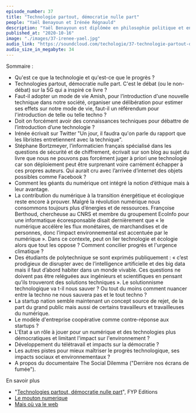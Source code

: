 ```yaml
---
episode_number: 37
title: "Technologie partout, démocratie nulle part"
people: "Yaël Benayoun et Irénée Régnauld"
description: "Yaël Benayoun est diplômée en philosophie politique et en sciences sociales. Elle conseille les organisations qui souhaitent se doter d’outils d’observation et de compréhension des réalités sociales. Irénée Régnauld est diplômé en sciences politiques et en affaires internationales et consultant en innovation et en transformation numérique. Auteur du blog et compte twitter technocritique « Mais où va le web ? ». Tous les deux, ont créé l'association Le Mouton Numérique qui met en lumière les enjeux sociaux, politiques et environnementaux du numérique et des nouvelles technologies. Ils sont les auteurs du livre Technologies partout, démocratie nulle part, Plaidoyer pour que les choix technologiques deviennent l’affaire de tous."
published_at: "2020-10-16"
image: "./images/37-irenee-yael.jpg"
audio_link: "https://soundcloud.com/techologie/37-technologie-partout-democratie-nulle-part-avec-yael-benayoun-et-irenee-regnauld"
audio_size_in_megabyte: 34
---
```


Sommaire :

* Qu'est ce que la technologie et qu'est-ce que le progrès ?
* Technologies partout, démocratie nulle part. C'est le débat (ou le non-débat) sur la 5G qui a inspiré ce livre ?
* Faut-il adopter un mode de vie Amish, pour l’introduction d'une nouvelle technique dans notre société, organiser une délibération pour estimer ses effets sur notre mode de vie, faut-il un référendum pour l'introduction de telle ou telle techno ?
* Doit on forcément avoir des connaissances techniques pour débattre de l’introduction d’une technologie ?
* Irénée écrivait sur Twitter "Un jour, il faudra qu'on parle du rapport que les libristes entretiennent avec la technique".
* Stéphane Bortzmeyer, l’informaticien français spécialisé dans les questions de sécurité et de chiffrement, écrivait sur son blog au sujet du livre que nous ne pouvons pas forcément juger à priori une technologie car son déploiement peut être surprenant voire carrément échapper à ces propres auteurs. Qui aurait cru avec l’arrivée d’internet des objets possibles comme Facebook ?
* Comment les géants du numérique ont intégré la notion d’éthique mais à leur avantage.
* La contribution du numérique à la transition énergétique et écologique reste encore à prouver. Malgré la révolution numérique nous consommons toujours plus d’énergies et de ressources.
Françoise Berthoud, chercheuse au CNRS et membre du groupement EcoInfo pour une informatique écoresponsable disait dernièrement que « le numérique accélère les flux monétaires, de marchandises et de personnes, donc l’impact environnemental est accentuée par le numérique ».
Dans ce contexte, peut on lier technologie et écologie alors que tout les oppose ? Comment concilier progrès et l'urgence climatique ?
* Des étudiants de polytechnique se sont exprimés publiquement : « c’est prodigieux de disrupter avec de l’intelligence artificielle et des big data mais il faut d’abord habiter dans un monde vivable. Ces questions ne doivent pas être reléguées aux ingénieurs et scientifiques en pensant qu’ils trouveront des solutions techniques ». Le solutionnisme technologique va t-il nous sauver ? Ou tout du moins comment nuancer entre la techno ne nous sauvera pas et le tout techno ?
* La startup nation semble maintenant un concept source de rejet, de la part du grand public mais aussi de certains travailleurs et travailleuses du numérique.
* Le modèle d'entreprise coopérative comme contre-réponse aux startups ?
* L'Etat a un rôle à jouer pour un numérique et des technologies plus démocratiques et limitant l'impact sur l'environnement ?
* Développement du télétravail et impacts sur la démocratie ?
* Les autres pistes pour mieux maîtriser le progrès technologique, ses impacts sociaux et environnementaux ?
* A propos du documentaire The Social Dilemma ("Derrière nos écrans de fumée").

<div class="block">

En savoir plus

* "[Technologies partout, démocratie nulle part](https://www.fypeditions.com/technologies-partout-democratie-nulle-part/)", FYP Editions
* [Le mouton numerique](https://mouton-numerique.org/)
* [Mais où va le web](http://maisouvaleweb.fr/)

</div>

